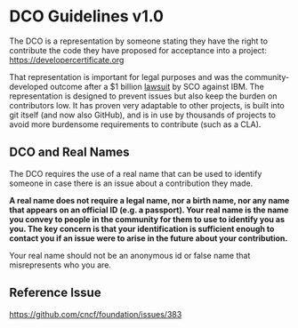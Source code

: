 # DCO Guidelines v1.0

The DCO is a representation by someone stating they have the right to contribute the code they have proposed for acceptance into a project: https://developercertificate.org

That representation is important for legal purposes and was the community-developed outcome after a $1 billion [lawsuit](https://en.wikipedia.org/wiki/SCO%E2%80%93Linux_disputes) by SCO against IBM. The representation is designed to prevent issues but also keep the burden on contributors low. It has proven very adaptable to other projects, is built into git itself (and now also GitHub), and is in use by thousands of projects to avoid more burdensome requirements to contribute (such as a CLA).

## DCO and Real Names

The DCO requires the use of a real name that can be used to identify someone in case there is an issue about a contribution they made. 

**A real name does not require a legal name, nor a birth name, nor any name that appears on an official ID (e.g. a passport). Your real name is the name you convey to people in the community for them to use to identify you as you. The key concern is that your identification is sufficient enough to contact you if an issue were to arise in the future about your contribution.**

Your real name should not be an anonymous id or false name that misrepresents who you are.

## Reference Issue

https://github.com/cncf/foundation/issues/383
